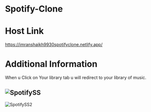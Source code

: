 # Spotify-Clone

# Host Link
https://imranshaikh9930spotifyclone.netlify.app/

# Additional Information 
When u Click on Your library tab u will redirect to your library of music.


![SpotifySS](https://github.com/imranshaikh9930/Spotify-Clone/assets/87297004/f1f38460-80de-4685-9b01-558b1c6e99a1)
--------------------------------------------------------------------------------------------------------------------------------------------------------------------------
![SpotifySS2](https://github.com/imranshaikh9930/Spotify-Clone/assets/87297004/abcaa7e4-6084-444d-9d98-8670b6916854)

